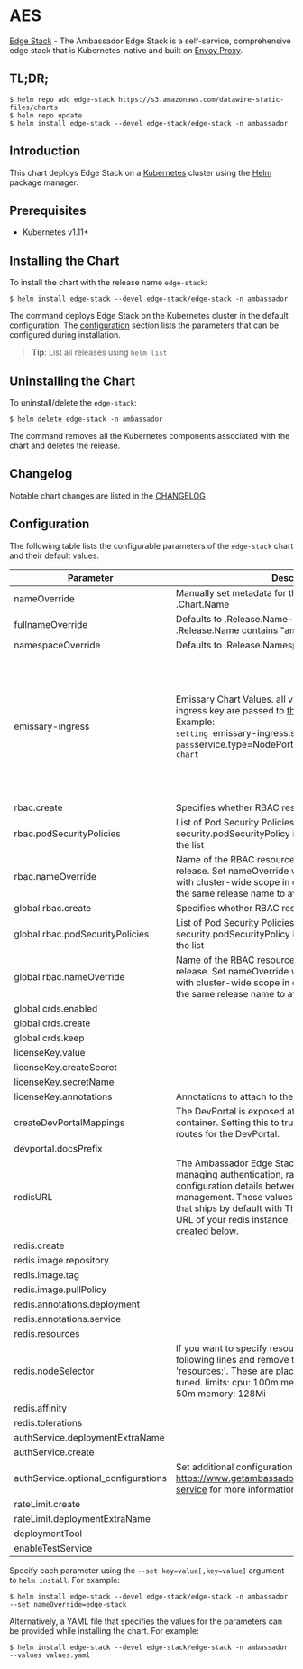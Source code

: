 # AES

[Edge Stack](https://github.com/datawire/ambassador) - The Ambassador Edge Stack is a self-service, comprehensive edge stack that is Kubernetes-native and built on [Envoy Proxy](https://www.envoyproxy.io/).

## TL;DR;

```console
$ helm repo add edge-stack https://s3.amazonaws.com/datawire-static-files/charts
$ helm repo update
$ helm install edge-stack --devel edge-stack/edge-stack -n ambassador
```

## Introduction

This chart deploys Edge Stack on a [Kubernetes](http://kubernetes.io) cluster using the [Helm](https://helm.sh) package manager.

## Prerequisites

- Kubernetes v1.11+

## Installing the Chart

To install the chart with the release name `edge-stack`:

```console
$ helm install edge-stack --devel edge-stack/edge-stack -n ambassador
```

The command deploys Edge Stack on the Kubernetes cluster in the default configuration. The [configuration](#configuration) section lists the parameters that can be configured during installation.

> **Tip**: List all releases using `helm list`

## Uninstalling the Chart

To uninstall/delete the `edge-stack`:

```console
$ helm delete edge-stack -n ambassador
```

The command removes all the Kubernetes components associated with the chart and deletes the release.

## Changelog

Notable chart changes are listed in the [CHANGELOG](./CHANGELOG.md)

## Configuration

The following table lists the configurable parameters of the `edge-stack` chart and their default values.

|              Parameter              |                                                                                                                                                                    Description                                                                                                                                                                     |                                                                                                                                                                                                                                                                                                                                                                                                                                                                                                                                                                                                            Default                                                                                                                                                                                                                                                                                                                                                                                                                                                                                                                                                                                                             |
|-------------------------------------|----------------------------------------------------------------------------------------------------------------------------------------------------------------------------------------------------------------------------------------------------------------------------------------------------------------------------------------------------|--------------------------------------------------------------------------------------------------------------------------------------------------------------------------------------------------------------------------------------------------------------------------------------------------------------------------------------------------------------------------------------------------------------------------------------------------------------------------------------------------------------------------------------------------------------------------------------------------------------------------------------------------------------------------------------------------------------------------------------------------------------------------------------------------------------------------------------------------------------------------------------------------------------------------------------------------------------------------------------------------------------------------------------------------------------------------------------------------------------------------------------------------------------------------------------------------------------------------------|
| nameOverride                        | Manually set metadata for the Release. Defaults to .Chart.Name                                                                                                                                                                                                                                                                                     | `edge-stack`                                                                                                                                                                                                                                                                                                                                                                                                                                                                                                                                                                                                                                                                                                                                                                                                                                                                                                                                                                                                                                                                                                                                                                                                                   |
| fullnameOverride                    | Defaults to .Release.Name-.Chart.Name unless .Release.Name contains "ambassador"                                                                                                                                                                                                                                                                   | `''`                                                                                                                                                                                                                                                                                                                                                                                                                                                                                                                                                                                                                                                                                                                                                                                                                                                                                                                                                                                                                                                                                                                                                                                                                           |
| namespaceOverride                   | Defaults to .Release.Namespace                                                                                                                                                                                                                                                                                                                     | `''`                                                                                                                                                                                                                                                                                                                                                                                                                                                                                                                                                                                                                                                                                                                                                                                                                                                                                                                                                                                                                                                                                                                                                                                                                           |
| emissary-ingress                    | Emissary Chart Values. all values under emissary-ingress key are passed to [the emissary chart](https://github.com/emissary-ingress/emissary/blob/master/charts/emissary-ingress/README.md) <br> Example: <br> `setting `emissary-ingress.service.type=NodePort` will pass `service.type=NodePort` to the underlying emissary chart`               | `{"envRaw":"- name: REDIS_URL\n  {{- if .Values.redisURL }}\n  value: {{ .Values.redisURL }}\n  {{- else }}\n  value: {{ include \"ambassador.fullname\" . }}-redis:6379\n  {{- end }}\n{{- if and .Values.licenseKey.secretName }}\n- name: AMBASSADOR_AES_SECRET_NAME\n  value: {{ .Values.licenseKey.secretName }}\n{{- end }}\n","image":{"pullPolicy":"IfNotPresent","repository":"docker.io/datawire/aes","tag":"2.0.3-ea"},"licenseKey":{"createSecret":true},"nameOverride":"edge-stack","service":{"ports":[{"name":"http","port":80,"targetPort":8080},{"name":"https","port":443,"targetPort":8443}],"type":"LoadBalancer"},"serviceAccount":{"create":true},"singleNamespace":false,"test":{"enabled":false},"volumeMountsRaw":"{{- if and .Values.licenseKey.createSecret }}\n- name: {{ include \"ambassador.fullname\" . }}-secrets\n  mountPath: /.config/ambassador\n  readOnly: true\n{{- end }}\n","volumesRaw":"- name: {{ include \"ambassador.fullname\" . }}-secrets\n  secret:\n    {{- if and .Values.licenseKey .Values.licenseKey.secretName }}\n    secretName: {{ .Values.licenseKey.secretName }}\n    {{- else }}\n    secretName: {{ include \"ambassador.fullname\" . }}\n    {{- end }}\n"}` |
| rbac.create                         | Specifies whether RBAC resources should be created                                                                                                                                                                                                                                                                                                 | `true`                                                                                                                                                                                                                                                                                                                                                                                                                                                                                                                                                                                                                                                                                                                                                                                                                                                                                                                                                                                                                                                                                                                                                                                                                         |
| rbac.podSecurityPolicies            | List of Pod Security Policies to use on the container. If security.podSecurityPolicy is set, it will be appended to the list                                                                                                                                                                                                                       | `[]`                                                                                                                                                                                                                                                                                                                                                                                                                                                                                                                                                                                                                                                                                                                                                                                                                                                                                                                                                                                                                                                                                                                                                                                                                           |
| rbac.nameOverride                   | Name of the RBAC resources defaults to the name of the release. Set nameOverride when installing Ambassador with cluster-wide scope in different namespaces with the same release name to avoid conflicts.                                                                                                                                         | ``                                                                                                                                                                                                                                                                                                                                                                                                                                                                                                                                                                                                                                                                                                                                                                                                                                                                                                                                                                                                                                                                                                                                                                                                                             |
| global.rbac.create                  | Specifies whether RBAC resources should be created                                                                                                                                                                                                                                                                                                 | `true`                                                                                                                                                                                                                                                                                                                                                                                                                                                                                                                                                                                                                                                                                                                                                                                                                                                                                                                                                                                                                                                                                                                                                                                                                         |
| global.rbac.podSecurityPolicies     | List of Pod Security Policies to use on the container. If security.podSecurityPolicy is set, it will be appended to the list                                                                                                                                                                                                                       | `[]`                                                                                                                                                                                                                                                                                                                                                                                                                                                                                                                                                                                                                                                                                                                                                                                                                                                                                                                                                                                                                                                                                                                                                                                                                           |
| global.rbac.nameOverride            | Name of the RBAC resources defaults to the name of the release. Set nameOverride when installing Ambassador with cluster-wide scope in different namespaces with the same release name to avoid conflicts.                                                                                                                                         | ``                                                                                                                                                                                                                                                                                                                                                                                                                                                                                                                                                                                                                                                                                                                                                                                                                                                                                                                                                                                                                                                                                                                                                                                                                             |
| global.crds.enabled                 |                                                                                                                                                                                                                                                                                                                                                    | `true`                                                                                                                                                                                                                                                                                                                                                                                                                                                                                                                                                                                                                                                                                                                                                                                                                                                                                                                                                                                                                                                                                                                                                                                                                         |
| global.crds.create                  |                                                                                                                                                                                                                                                                                                                                                    | `true`                                                                                                                                                                                                                                                                                                                                                                                                                                                                                                                                                                                                                                                                                                                                                                                                                                                                                                                                                                                                                                                                                                                                                                                                                         |
| global.crds.keep                    |                                                                                                                                                                                                                                                                                                                                                    | `true`                                                                                                                                                                                                                                                                                                                                                                                                                                                                                                                                                                                                                                                                                                                                                                                                                                                                                                                                                                                                                                                                                                                                                                                                                         |
| licenseKey.value                    |                                                                                                                                                                                                                                                                                                                                                    | ``                                                                                                                                                                                                                                                                                                                                                                                                                                                                                                                                                                                                                                                                                                                                                                                                                                                                                                                                                                                                                                                                                                                                                                                                                             |
| licenseKey.createSecret             |                                                                                                                                                                                                                                                                                                                                                    | `true`                                                                                                                                                                                                                                                                                                                                                                                                                                                                                                                                                                                                                                                                                                                                                                                                                                                                                                                                                                                                                                                                                                                                                                                                                         |
| licenseKey.secretName               |                                                                                                                                                                                                                                                                                                                                                    | ``                                                                                                                                                                                                                                                                                                                                                                                                                                                                                                                                                                                                                                                                                                                                                                                                                                                                                                                                                                                                                                                                                                                                                                                                                             |
| licenseKey.annotations              | Annotations to attach to the license-key-secret.                                                                                                                                                                                                                                                                                                   | `{}`                                                                                                                                                                                                                                                                                                                                                                                                                                                                                                                                                                                                                                                                                                                                                                                                                                                                                                                                                                                                                                                                                                                                                                                                                           |
| createDevPortalMappings             | The DevPortal is exposed at /docs/ endpoint in the AES container. Setting this to true will automatically create routes for the DevPortal.                                                                                                                                                                                                         | `true`                                                                                                                                                                                                                                                                                                                                                                                                                                                                                                                                                                                                                                                                                                                                                                                                                                                                                                                                                                                                                                                                                                                                                                                                                         |
| devportal.docsPrefix                |                                                                                                                                                                                                                                                                                                                                                    | `/documentation/`                                                                                                                                                                                                                                                                                                                                                                                                                                                                                                                                                                                                                                                                                                                                                                                                                                                                                                                                                                                                                                                                                                                                                                                                              |
| redisURL                            | The Ambassador Edge Stack uses a redis instance for managing authentication, rate limiting, and sharing minor configuration details between pods for centralized management. These values configure the redis instance that ships by default with The Ambassador Edge Stack. URL of your redis instance. Defaults to redis instance created below. | ``                                                                                                                                                                                                                                                                                                                                                                                                                                                                                                                                                                                                                                                                                                                                                                                                                                                                                                                                                                                                                                                                                                                                                                                                                             |
| redis.create                        |                                                                                                                                                                                                                                                                                                                                                    | `true`                                                                                                                                                                                                                                                                                                                                                                                                                                                                                                                                                                                                                                                                                                                                                                                                                                                                                                                                                                                                                                                                                                                                                                                                                         |
| redis.image.repository              |                                                                                                                                                                                                                                                                                                                                                    | `redis`                                                                                                                                                                                                                                                                                                                                                                                                                                                                                                                                                                                                                                                                                                                                                                                                                                                                                                                                                                                                                                                                                                                                                                                                                        |
| redis.image.tag                     |                                                                                                                                                                                                                                                                                                                                                    | `5.0.1`                                                                                                                                                                                                                                                                                                                                                                                                                                                                                                                                                                                                                                                                                                                                                                                                                                                                                                                                                                                                                                                                                                                                                                                                                        |
| redis.image.pullPolicy              |                                                                                                                                                                                                                                                                                                                                                    | `IfNotPresent`                                                                                                                                                                                                                                                                                                                                                                                                                                                                                                                                                                                                                                                                                                                                                                                                                                                                                                                                                                                                                                                                                                                                                                                                                 |
| redis.annotations.deployment        |                                                                                                                                                                                                                                                                                                                                                    | `{}`                                                                                                                                                                                                                                                                                                                                                                                                                                                                                                                                                                                                                                                                                                                                                                                                                                                                                                                                                                                                                                                                                                                                                                                                                           |
| redis.annotations.service           |                                                                                                                                                                                                                                                                                                                                                    | `{}`                                                                                                                                                                                                                                                                                                                                                                                                                                                                                                                                                                                                                                                                                                                                                                                                                                                                                                                                                                                                                                                                                                                                                                                                                           |
| redis.resources                     |                                                                                                                                                                                                                                                                                                                                                    | `{}`                                                                                                                                                                                                                                                                                                                                                                                                                                                                                                                                                                                                                                                                                                                                                                                                                                                                                                                                                                                                                                                                                                                                                                                                                           |
| redis.nodeSelector                  | If you want to specify resources, uncomment the following lines and remove the curly braces after 'resources:'. These are placeholder values and must be tuned. limits: cpu: 100m memory: 256Mi requests: cpu: 50m memory: 128Mi                                                                                                                   | `{}`                                                                                                                                                                                                                                                                                                                                                                                                                                                                                                                                                                                                                                                                                                                                                                                                                                                                                                                                                                                                                                                                                                                                                                                                                           |
| redis.affinity                      |                                                                                                                                                                                                                                                                                                                                                    | `{}`                                                                                                                                                                                                                                                                                                                                                                                                                                                                                                                                                                                                                                                                                                                                                                                                                                                                                                                                                                                                                                                                                                                                                                                                                           |
| redis.tolerations                   |                                                                                                                                                                                                                                                                                                                                                    | `{}`                                                                                                                                                                                                                                                                                                                                                                                                                                                                                                                                                                                                                                                                                                                                                                                                                                                                                                                                                                                                                                                                                                                                                                                                                           |
| authService.deploymentExtraName     |                                                                                                                                                                                                                                                                                                                                                    | `auth`                                                                                                                                                                                                                                                                                                                                                                                                                                                                                                                                                                                                                                                                                                                                                                                                                                                                                                                                                                                                                                                                                                                                                                                                                         |
| authService.create                  |                                                                                                                                                                                                                                                                                                                                                    | `true`                                                                                                                                                                                                                                                                                                                                                                                                                                                                                                                                                                                                                                                                                                                                                                                                                                                                                                                                                                                                                                                                                                                                                                                                                         |
| authService.optional_configurations | Set additional configuration options. See https://www.getambassador.io/reference/services/auth-service for more information                                                                                                                                                                                                                        | `{}`                                                                                                                                                                                                                                                                                                                                                                                                                                                                                                                                                                                                                                                                                                                                                                                                                                                                                                                                                                                                                                                                                                                                                                                                                           |
| rateLimit.create                    |                                                                                                                                                                                                                                                                                                                                                    | `true`                                                                                                                                                                                                                                                                                                                                                                                                                                                                                                                                                                                                                                                                                                                                                                                                                                                                                                                                                                                                                                                                                                                                                                                                                         |
| rateLimit.deploymentExtraName       |                                                                                                                                                                                                                                                                                                                                                    | `ratelimit`                                                                                                                                                                                                                                                                                                                                                                                                                                                                                                                                                                                                                                                                                                                                                                                                                                                                                                                                                                                                                                                                                                                                                                                                                    |
| deploymentTool                      |                                                                                                                                                                                                                                                                                                                                                    | `''`                                                                                                                                                                                                                                                                                                                                                                                                                                                                                                                                                                                                                                                                                                                                                                                                                                                                                                                                                                                                                                                                                                                                                                                                                           |
| enableTestService                   |                                                                                                                                                                                                                                                                                                                                                    | `false`                                                                                                                                                                                                                                                                                                                                                                                                                                                                                                                                                                                                                                                                                                                                                                                                                                                                                                                                                                                                                                                                                                                                                                                                                        |


Specify each parameter using the `--set key=value[,key=value]` argument to `helm install`. For example:

```console
$ helm install edge-stack --devel edge-stack/edge-stack -n ambassador --set nameOverride=edge-stack
```

Alternatively, a YAML file that specifies the values for the parameters can be provided while
installing the chart. For example:

```console
$ helm install edge-stack --devel edge-stack/edge-stack -n ambassador --values values.yaml
```
